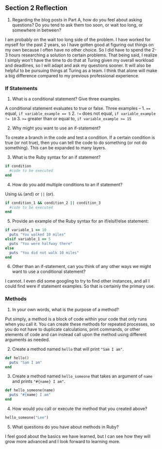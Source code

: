 ## Section 2 Reflection

1. Regarding the blog posts in Part A, how do you feel about asking questions? Do you tend to ask them too soon, or wait too long, or somewhere in between?

I am probably on the wait too long side of the problem. I have worked for myself for the past 2 years, so I have gotten good at figuring out things on my own because I often have no other choice. So I did have to spend the 2-3 hours researching a solution to certain problems. That being said, I realize I simply won't have the time to do that at Turing given my overall workload and deadlines, so I will adapt and ask my questions sooner. It will also be helpful to be pursuing things at Turing as a team. I think that alone will make a big difference compared to my previous professional experience.

### If Statements

1. What is a conditional statement? Give three examples.

A conditional statement evaluates to true or false. Three examples –
    1. `==` equal, `if variable_example == 5`
    2. `!=` does not equal, `if variable_example != 10`
    3. `>=` greater than or equal to, `if variable_example >= 15`

2. Why might you want to use an if-statement?

To create a branch in the code and test a condition. If a certain condition is true (or not true), then you can tell the code to do something (or not do something). This can be expanded to many layers.

3. What is the Ruby syntax for an if statement?

```Ruby
if condition
  #code to be executed
end
```

4. How do you add multiple conditions to an if statement?

Using `&&` (and) or `||` (or).

```Ruby
if condition_1 && condition_2 || condition_3
  #code to be executed
end
```

5. Provide an example of the Ruby syntax for an if/elsif/else statement:

```Ruby
if variable_1 == 10
  puts "You walked 10 miles"
elsif variable_1 == 5
  puts "You were halfway there"
else
  puts "You did not walk 10 miles"
end
```

6. Other than an if-statement, can you think of any other ways we might want to use a conditional statement?

I cannot. I even did some googling to try to find other instances, and all I could find were if statement examples. So that is certainly the primary use.

### Methods

1. In your own words, what is the purpose of a method?

Put simply, a method is a block of code within your code that only runs when you call it. You can create these methods for repeated processes, so you do not have to duplicate calculations, print commands, or other elements of code and can instead call upon the method using different arguments as needed.

2. Create a method named `hello` that will print `"Sam I am"`.

```Ruby
def hello()
  puts "Sam I am"
end
```

3. Create a method named `hello_someone` that takes an argument of `name` and prints `"#{name} I am"`.

```Ruby
def hello_someone(name)
  puts "#{name} I am"
end
```

4. How would you call or execute the method that you created above?

```Ruby
hello_someone("Lee")
```

5. What questions do you have about methods in Ruby?

I feel good about the basics we have learned, but I can see how they will grow more advanced and I look forward to learning more.

